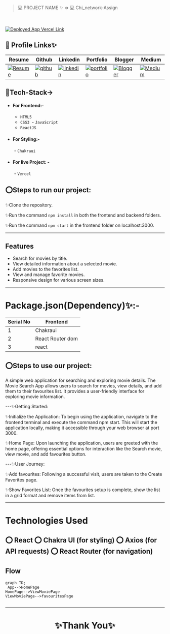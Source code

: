 
> 💻 PROJECT NAME ✨ => 💻 Chi_network-Assign
> 
<br>

[![Deployed App Vercel Link](https://img.shields.io/badge/Deployed_App_Vercel_Link-000?style=for-the-badge&logo=ko-fi&logoColor=white)](https://chi-network-assign-y88v.vercel.app/)



## 🔗 Profile Links✨




| Resume | Github                                                                                                                                   | Linkedin                                                                                                                                                            | Portfolio                                                                                                                                    | Blogger                                                                                                                                                           | Medium                                                                                                                                    |
| ------------- | ---------------------------------------------------------------------------------------------------------------------------------------- | ------------------------------------------------------------------------------------------------------------------------------------------------------------------- | -------------------------------------------------------------------------------------------------------------------------------------------- | -------------------------------------------------------------------------------------------------------------------------------------------- | -------------------------------------------------------------------------------------------------------------------------------------------- |
| [![Resume](https://img.shields.io/badge/my_Resume-E75480?style=for-the-badge&logo=ko-fi&logoColor=white)](https://drive.google.com/file/d/1YE62u2ChjmlR-EKeqZ75UvFMg_KcY86T/view?usp=sharing) | [![github](https://img.shields.io/badge/github-1DA1F2?style=for-the-badge&logo=github&logoColor=white)](https://github.com/shikhu51197/)| [![linkedin](https://img.shields.io/badge/linkedin-0A66C2?style=for-the-badge&logo=linkedin&logoColor=white)](https://www.linkedin.com/in/shikha-gupta-12a2b5199) |[![portfolio](https://img.shields.io/badge/my_portfolio-18A303?style=for-the-badge&logo=ionic&logoColor=white)](https://shikhu51197.github.io/) |[![Blogger](https://img.shields.io/badge/Blogger-FE5A1D?style=for-the-badge&logo=Blogger&logoColor=white)](https://wwwartificial-intelligence.blogspot.com/) |[![Medium](https://img.shields.io/badge/Medium-000?style=for-the-badge&logo=Medium&logoColor=white)](https://medium.com/@sg780060) |  


## 💫Tech-Stack->

- #### For Frontend:-
   - `HTML5`
  - `CSS3`
  - `JavaScript `
  - `ReactJS`
 
- #### For Styling:-  
   - `Chakraui `
  
- #### For live Project: -
   - `Vercel`
   

## ⭕Steps to run our project:

✨Clone the repository.

✨Run the command `npm install` in both the frontend and backend folders.

✨Run the command `npm start` in the frontend folder on localhost:3000.

---
## Features

- Search for movies by title.
- View detailed information about a selected movie.
- Add movies to the favorites list.
- View and manage favorite movies.
- Responsive design for various screen sizes.

---
# Package.json(Dependency)✨:-

 | Serial No  | Frontend |
| -----------------|-----|
| 1 | Chakraui |
| 2 |  React Router dom |
| 3 | react |

⭕Steps to use our project:
---

A simple web application for searching and exploring movie details. The Movie Search App allows users to search for movies, view details, and add them to their favourites list. It provides a user-friendly interface for exploring movie information.

---✨Getting Started:

✨Initialize the Application: To begin using the application, navigate to the frontend terminal and execute the command npm start. This will start the application locally, making it accessible through your web browser at port 3000.

✨Home Page: Upon launching the application, users are greeted with the home page, offering essential options for interaction like the Search movie, view movie,  and add favourites button.

---✨User Journey:

✨Add favourites: Following a successful visit, users are taken to the Create Favorites page.

✨Show Favorites List: Once the favourites setup is complete, show the list in a grid format and remove items from list. 

---

# Technologies Used
⭕ React
⭕ Chakra UI (for styling)
⭕ Axios (for API requests)
⭕ React Router (for navigation)
---

## Flow

```mermaid
graph TD;
 App-->HomePage
HomePage-->ViewMoviePage
ViewMoviePage-->favouritesPage


```

---



<h1 align="center">✨Thank You✨</h1>


